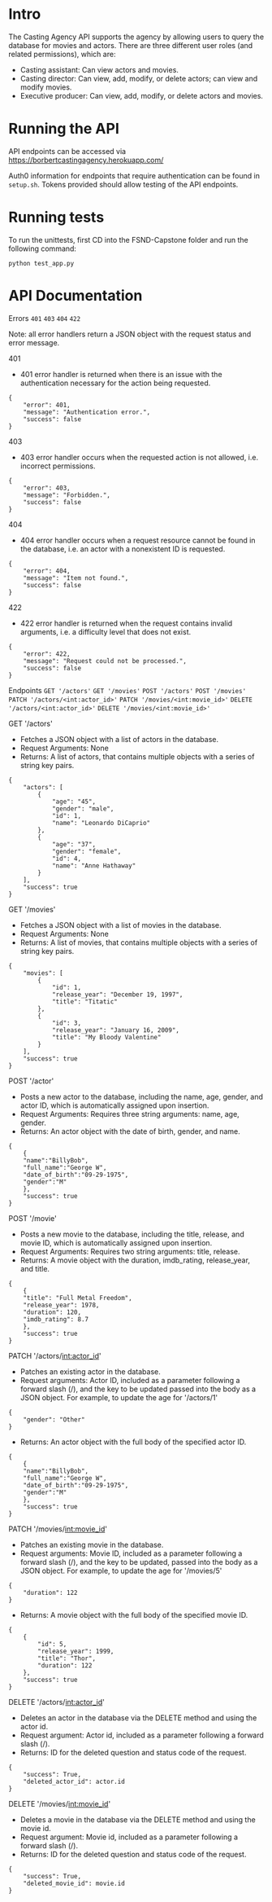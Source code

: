 # Intro

The Casting Agency API supports the agency by allowing users to query the database for movies and actors. There are three different user roles (and related permissions), which are:
- Casting assistant: Can view actors and movies.
- Casting director: Can view, add, modify, or delete actors; can view and modify movies.
- Executive producer: Can view, add, modify, or delete actors and movies. 

# Running the API

API endpoints can be accessed via  https://borbertcastingagency.herokuapp.com/

Auth0 information for endpoints that require authentication can be found in `setup.sh`.  Tokens provided should allow testing of the API endpoints.

# Running tests

To run the unittests, first CD into the FSND-Capstone folder and run the following command:
```
python test_app.py
```

# API Documentation

Errors
`401`
`403`
`404`
`422`

Note: all error handlers return a JSON object with the request status and error message.

401
- 401 error handler is returned when there is an issue with the authentication necessary for the action being requested. 
```
{
	"error": 401,
	"message": "Authentication error.",
	"success": false
}
```
403
- 403 error handler occurs when the requested action is not allowed, i.e. incorrect permissions.
```
{
	"error": 403,
	"message": "Forbidden.",
	"success": false
}
```
404
- 404 error handler occurs when a request resource cannot be found in the database, i.e. an actor with a nonexistent ID is requested.
```
{
	"error": 404,
	"message": "Item not found.",
	"success": false
}
```
422
- 422 error handler is returned when the request contains invalid arguments, i.e. a difficulty level that does not exist.
```
{
	"error": 422,
	"message": "Request could not be processed.",
	"success": false
}
```

Endpoints
`GET '/actors'`
`GET '/movies'`
`POST '/actors'`
`POST '/movies'`
`PATCH '/actors/<int:actor_id>'`
`PATCH '/movies/<int:movie_id>'`
`DELETE '/actors/<int:actor_id>'`
`DELETE '/movies/<int:movie_id>'`

GET '/actors'
- Fetches a JSON object with a list of actors in the database.
- Request Arguments: None
- Returns: A list of actors, that contains multiple objects with a series of string key pairs.
```
{
    "actors": [
        {
            "age": "45",
            "gender": "male",
            "id": 1,
            "name": "Leonardo DiCaprio"
        },
        {
            "age": "37",
            "gender": "female",
            "id": 4,
            "name": "Anne Hathaway"
        }
    ],
    "success": true
}
```
GET '/movies'
- Fetches a JSON object with a list of movies in the database.
- Request Arguments: None
- Returns: A list of movies, that contains multiple objects with a series of string key pairs.
```
{
    "movies": [
        {
            "id": 1,
            "release_year": "December 19, 1997",
            "title": "Titatic"
        },
        {
            "id": 3,
            "release_year": "January 16, 2009",
            "title": "My Bloody Valentine"
        }
    ],
    "success": true
}
```
POST '/actor'
- Posts a new actor to the database, including the name, age, gender, and actor ID, which is automatically assigned upon insertion.
- Request Arguments: Requires three string arguments: name, age, gender.
- Returns: An actor object with the date of birth, gender, and name.

```
{
    {
    "name":"BillyBob",
    "full_name":"George W",
    "date_of_birth":"09-29-1975",
    "gender":"M"
    },
    "success": true
}
```
POST '/movie'
- Posts a new movie to the database, including the title, release, and movie ID, which is automatically assigned upon insertion.
- Request Arguments: Requires two string arguments: title, release.
- Returns: A movie object with the duration, imdb_rating, release_year, and title.

```
{
    {
    "title": "Full Metal Freedom",
    "release_year": 1978,
    "duration": 120,
    "imdb_rating": 8.7
    },
    "success": true
}
```
PATCH '/actors/<int:actor_id>'
- Patches an existing actor in the database.
- Request arguments: Actor ID, included as a parameter following a forward slash (/), and the key to be updated passed into the body as a JSON object. For example, to update the age for '/actors/1'
```
{
	"gender": "Other"
}
```
- Returns: An actor object with the full body of the specified actor ID.
```
{
    {
    "name":"BillyBob",
    "full_name":"George W",
    "date_of_birth":"09-29-1975",
    "gender":"M"
    },
    "success": true
}
```
PATCH '/movies/<int:movie_id>'
- Patches an existing movie in the database.
- Request arguments: Movie ID, included as a parameter following a forward slash (/), and the key to be updated, passed into the body as a JSON object. For example, to update the age for '/movies/5'
```
{
    "duration": 122
}
```
- Returns: A movie object with the full body of the specified movie ID.
```
{
    {
        "id": 5,
        "release_year": 1999,
        "title": "Thor",
        "duration": 122
    },
    "success": true
}
```
DELETE '/actors/<int:actor_id>'
- Deletes an actor in the database via the DELETE method and using the actor id.
- Request argument: Actor id, included as a parameter following a forward slash (/).
- Returns: ID for the deleted question and status code of the request.
```
{
    "success": True,
    "deleted_actor_id": actor.id
}
```
DELETE '/movies/<int:movie_id>'
- Deletes a movie in the database via the DELETE method and using the movie id.
- Request argument: Movie id, included as a parameter following a forward slash (/).
- Returns: ID for the deleted question and status code of the request.
```
{
    "success": True,
    "deleted_movie_id": movie.id
}
```
